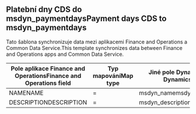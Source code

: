 ## <a name="payment-days-cds-to-msdyn_paymentdays"></a><span data-ttu-id="51fba-101">Platební dny CDS do msdyn_paymentdays</span><span class="sxs-lookup"><span data-stu-id="51fba-101">Payment days CDS to msdyn_paymentdays</span></span>

<span data-ttu-id="51fba-102">Tato šablona synchronizuje data mezi aplikacemi Finance and Operations a Common Data Service.</span><span class="sxs-lookup"><span data-stu-id="51fba-102">This template synchronizes data between Finance and Operations apps and Common Data Service.</span></span>

<span data-ttu-id="51fba-103">Pole aplikace Finance and Operations</span><span class="sxs-lookup"><span data-stu-id="51fba-103">Finance and Operations field</span></span> | <span data-ttu-id="51fba-104">Typ mapování</span><span class="sxs-lookup"><span data-stu-id="51fba-104">Map type</span></span> | <span data-ttu-id="51fba-105">Jiné pole Dynamics 365</span><span class="sxs-lookup"><span data-stu-id="51fba-105">Other Dynamics 365 field</span></span> | <span data-ttu-id="51fba-106">Výchozí hodnota</span><span class="sxs-lookup"><span data-stu-id="51fba-106">Default value</span></span>
---|---|---|---
<span data-ttu-id="51fba-107">NAME</span><span class="sxs-lookup"><span data-stu-id="51fba-107">NAME</span></span> | = | <span data-ttu-id="51fba-108">msdyn_name</span><span class="sxs-lookup"><span data-stu-id="51fba-108">msdyn_name</span></span> | 
<span data-ttu-id="51fba-109">DESCRIPTION</span><span class="sxs-lookup"><span data-stu-id="51fba-109">DESCRIPTION</span></span> | = | <span data-ttu-id="51fba-110">msdyn_description</span><span class="sxs-lookup"><span data-stu-id="51fba-110">msdyn_description</span></span> | 
